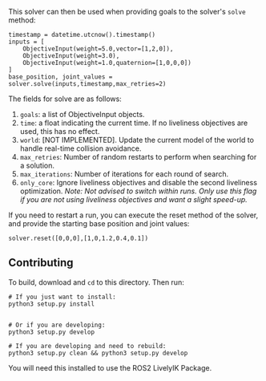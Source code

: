 This solver can then be used when providing goals to the solver's `solve` method:

```
timestamp = datetime.utcnow().timestamp()
inputs = [
    ObjectiveInput(weight=5.0,vector=[1,2,0]),
    ObjectiveInput(weight=3.0),
    ObjectiveInput(weight=1.0,quaternion=[1,0,0,0])
]
base_position, joint_values = solver.solve(inputs,timestamp,max_retries=2)

```

The fields for solve are as follows:
1. `goals`: a list of ObjectiveInput objects.
2. `time`: a float indicating the current time. If no liveliness objectives are used, this has no effect.
3. `world`: [NOT IMPLEMENTED]. Update the current model of the world to handle real-time collision avoidance.
4. `max_retries`: Number of random restarts to perform when searching for a solution.
5. `max_iterations`: Number of iterations for each round of search.
6. `only_core`: Ignore liveliness objectives and disable the second liveliness optimization. *Note: Not advised to switch within runs. Only use this flag if you are not using liveliness objectives and want a slight speed-up.*

If you need to restart a run, you can execute the reset method of the solver, and provide the starting base position and joint values:

```
solver.reset([0,0,0],[1,0,1.2,0.4,0.1])
```

## Contributing

To build, download and `cd` to this directory. Then run:

```
# If you just want to install:
python3 setup.py install


# Or if you are developing:
python3 setup.py develop

# If you are developing and need to rebuild:
python3 setup.py clean && python3 setup.py develop
```

You will need this installed to use the ROS2 LivelyIK Package.